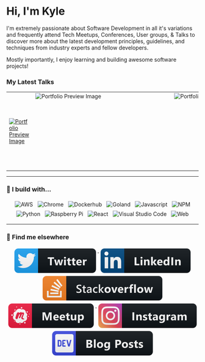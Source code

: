 # Hi, I'm Kyle

<p>
I'm extremely passionate about Software Development in all it's variations and frequently attend Tech Meetups, Conferences, User groups, & Talks to discover more about the latest development principles, guidelines, and techniques from industry experts and fellow developers. 

Mostly importantly, I enjoy learning and building awesome software projects! 
</p>

### My Latest Talks

|  |  |  |
| - | - | - |
| <a href="https://docs.google.com/presentation/d/1MXCONEwc9fiu8kSaq4EPmpgdzDyduqAYhUJl3phTFks"><img src="https://www.kyleharrison.co.uk/assets/images/talks/python_graphql.png" alt="Portfolio Preview Image" height="200" width="350"></a>  | <a href="https://arsensgym.netlify.app/">  <img src="https://www.kyleharrison.co.uk/assets/images/talks/python_micropython.png" alt="Portfolio Preview Image" height="200" width="350" align="right"></a> | <a href="https://arsensgym.netlify.app/">  <img src="https://www.kyleharrison.co.uk/assets/images/talks/javascript_robotics.png" alt="Portfolio Preview Image" height="200" width="350" align="right"></a> |

---

### 🚧 I build with...

<p align="center">
  <img
    src="https://raw.githubusercontent.com/MikeCodesDotNET/ColoredBadges/master/svg/dev/aws.svg"
    alt="AWS"
    style="vertical-align: top; margin: 4px;"
  />
  <img
    src="https://raw.githubusercontent.com/MikeCodesDotNET/ColoredBadges/master/svg/dev/chrome.svg"
    alt="Chrome"
    style="vertical-align: top; margin: 4px;"
  />
  <img
    src="https://raw.githubusercontent.com/MikeCodesDotNET/ColoredBadges/master/svg/dev/dockerhub.svg"
    alt="Dockerhub"
    style="vertical-align: top; margin: 4px;"
  />
  <img
    src="https://raw.githubusercontent.com/MikeCodesDotNET/ColoredBadges/master/svg/dev/jetbrains_goland.svg"
    alt="Goland"
    style="vertical-align: top; margin: 4px;"
  />
  <img
    src="https://raw.githubusercontent.com/MikeCodesDotNET/ColoredBadges/master/svg/dev/js.svg"
    alt="Javascript"
    style="vertical-align: top; margin: 4px;"
  />
  <img
    src="https://raw.githubusercontent.com/MikeCodesDotNET/ColoredBadges/master/svg/dev/npm.svg"
    alt="NPM"
    style="vertical-align: top; margin: 4px;"
  />
  <img
    src="https://raw.githubusercontent.com/MikeCodesDotNET/ColoredBadges/master/svg/dev/python.svg"
    alt="Python"
    style="vertical-align: top; margin: 4px;"
  />
  <img
    src="https://raw.githubusercontent.com/MikeCodesDotNET/ColoredBadges/master/svg/dev/raspberrypi.svg"
    alt="Raspberry Pi"
    style="vertical-align: top; margin: 4px;"
  />
  <img
    src="https://raw.githubusercontent.com/MikeCodesDotNET/ColoredBadges/master/svg/dev/react.svg"
    alt="React"
    style="vertical-align: top; margin: 4px;"
  />
  <img
    src="https://raw.githubusercontent.com/MikeCodesDotNET/ColoredBadges/master/svg/dev/visualstudio_code.svg"
    alt="Visual Studio Code"
    style="vertical-align: top; margin: 4px;"
  />
  <img
    src="https://raw.githubusercontent.com/MikeCodesDotNET/ColoredBadges/master/svg/dev/web.svg"
    alt="Web"
    style="vertical-align: top; margin: 4px;"
  />
</p>

---

### 📢 Find me elsewhere

<p align="center">
  <a href="https://twitter.com/apoclyps">
    <img
      src="https://raw.githubusercontent.com/MikeCodesDotNET/ColoredBadges/master/svg/social/twitter.svg"
      alt="Twitter"
      style="vertical-align: top; margin: 4px;"
    />
  </a>

  <a href="https://www.linkedin.com/in/kyleaharrison/">
    <img
      src="https://raw.githubusercontent.com/MikeCodesDotNET/ColoredBadges/master/svg/social/linkedin.svg"
      alt="LinkedIn"
      style="vertical-align: top; margin: 4px;"
    />
  </a>

  <a href="https://stackoverflow.com/users/2083696/apoclyps">
    <img
      src="https://raw.githubusercontent.com/MikeCodesDotNET/ColoredBadges/master/svg/social/stackoverflow.svg"
      alt="Stack Overflow"
      style="vertical-align: top; margin: 4px;"
    />
  </a>

  <a href="https://www.meetup.com/members/135086862/">
    <img
      src="https://raw.githubusercontent.com/MikeCodesDotNET/ColoredBadges/master/svg/social/meetup.svg"
      alt="Meetup"
      style="vertical-align: top; margin: 4px;"
    />
  </a>

  <a href="https://www.instagram.com/apoclyps/">
    <img
      src="https://raw.githubusercontent.com/MikeCodesDotNET/ColoredBadges/master/svg/social/instagram.svg"
      alt="Instagram"
      style="vertical-align: top; margin: 4px;"
    />
  </a>
  
  <a href="https://dev.to/apoclyps">
    <img
      src="https://raw.githubusercontent.com/MikeCodesDotNET/ColoredBadges/master/svg/blogs/devto.svg"
      alt="Instagram"
      style="vertical-align: top; margin: 4px;"
    />
  </a>
  
</p>
